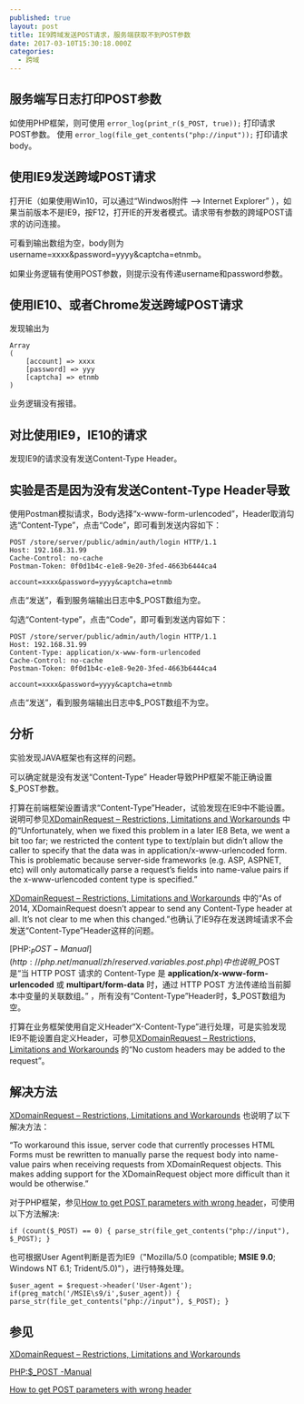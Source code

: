 ```yaml
---
published: true
layout: post
title: IE9跨域发送POST请求，服务端获取不到POST参数
date: 2017-03-10T15:30:18.000Z
categories:
  - 跨域
---
```

## 服务端写日志打印POST参数

如使用PHP框架，则可使用 `error_log(print_r($_POST, true));`  打印请求POST参数。
使用 `error_log(file_get_contents("php://input"));`  打印请求body。

## 使用IE9发送跨域POST请求

打开IE（如果使用Win10，可以通过“Windwos附件 --> Internet Explorer” ），如果当前版本不是IE9，按F12，打开IE的开发者模式。请求带有参数的跨域POST请求的访问连接。

可看到输出数组为空，body则为username=xxxx&password=yyyy&captcha=etnmb。

如果业务逻辑有使用POST参数，则提示没有传递username和password参数。

## 使用IE10、或者Chrome发送跨域POST请求

发现输出为

    Array
	(
		[account] => xxxx
		[password] => yyy
		[captcha] => etnmb
	)

业务逻辑没有报错。

## 对比使用IE9，IE10的请求

发现IE9的请求没有发送Content-Type Header。

## 实验是否是因为没有发送Content-Type Header导致

使用Postman模拟请求，Body选择“x-www-form-urlencoded”，Header取消勾选“Content-Type”，点击“Code”，即可看到发送内容如下：

	POST /store/server/public/admin/auth/login HTTP/1.1
	Host: 192.168.31.99
	Cache-Control: no-cache
	Postman-Token: 0f0d1b4c-e1e8-9e20-3fed-4663b6444ca4

	account=xxxx&password=yyyy&captcha=etnmb

点击“发送”，看到服务端输出日志中$_POST数组为空。

勾选“Content-type”，点击“Code”，即可看到发送内容如下：

	POST /store/server/public/admin/auth/login HTTP/1.1
	Host: 192.168.31.99
	Content-Type: application/x-www-form-urlencoded
	Cache-Control: no-cache
	Postman-Token: 0f0d1b4c-e1e8-9e20-3fed-4663b6444ca4

	account=xxxx&password=yyyy&captcha=etnmb

点击“发送”，看到服务端输出日志中$_POST数组不为空。

## 分析

实验发现JAVA框架也有这样的问题。

可以确定就是没有发送“Content-Type” Header导致PHP框架不能正确设置$_POST参数。

打算在前端框架设置请求“Content-Type”Header，试验发现在IE9中不能设置。说明可参见[XDomainRequest – Restrictions, Limitations and Workarounds](https://blogs.msdn.microsoft.com/ieinternals/2010/05/13/xdomainrequest-restrictions-limitations-and-workarounds/) 中的“Unfortunately, when we fixed this problem in a later IE8 Beta, we went a bit too far; we restricted the content type to text/plain but didn’t allow the caller to specify that the data was in application/x-www-urlencoded form. This is problematic because server-side frameworks (e.g. ASP, ASPNET, etc) will only automatically parse a request’s fields into name-value pairs if the x-www-urlencoded content type is specified.”

[XDomainRequest – Restrictions, Limitations and Workarounds](https://blogs.msdn.microsoft.com/ieinternals/2010/05/13/xdomainrequest-restrictions-limitations-and-workarounds/) 中的“As of 2014, XDomainRequest doesn’t appear to send any Content-Type header at all. It’s not clear to me when this changed.”也确认了IE9存在发送跨域请求不会发送“Content-Type”Header这样的问题。

[PHP:$_POST -Manual](http://php.net/manual/zh/reserved.variables.post.php) 中也说明$_POST是“当 HTTP POST 请求的 Content-Type 是 **application/x-www-form-urlencoded** 或 **multipart/form-data** 时，通过 HTTP POST 方法传递给当前脚本中变量的关联数组。” ，所有没有“Content-Type”Header时，$_POST数组为空。

打算在业务框架使用自定义Header“X-Content-Type”进行处理，可是实验发现IE9不能设置自定义Header，可参见[XDomainRequest – Restrictions, Limitations and Workarounds](https://blogs.msdn.microsoft.com/ieinternals/2010/05/13/xdomainrequest-restrictions-limitations-and-workarounds/) 的“No custom headers may be added to the request”。

## 解决方法

[XDomainRequest – Restrictions, Limitations and Workarounds](https://blogs.msdn.microsoft.com/ieinternals/2010/05/13/xdomainrequest-restrictions-limitations-and-workarounds/) 也说明了以下解决方法：

“To workaround this issue, server code that currently processes HTML Forms must be rewritten to manually parse the request body into name-value pairs when receiving requests from XDomainRequest objects. This makes adding support for the XDomainRequest object more difficult than it would be otherwise.”

对于PHP框架，参见[How to get POST parameters with wrong header](http://stackoverflow.com/questions/8183397/how-to-get-post-parameters-with-wrong-header)，可使用以下方法解决:

`if (count($_POST) == 0)
{
    parse_str(file_get_contents("php://input"), $_POST);
}
`

也可根据User Agent判断是否为IE9（"Mozilla/5.0 (compatible; **MSIE 9.0**; Windows NT 6.1; Trident/5.0)"），进行特殊处理。

`$user_agent = $request->header('User-Agent');
if(preg_match('/MSIE\s9/i',$user_agent))
{
    parse_str(file_get_contents("php://input"), $_POST);
}
`

## 参见

[XDomainRequest – Restrictions, Limitations and Workarounds](https://blogs.msdn.microsoft.com/ieinternals/2010/05/13/xdomainrequest-restrictions-limitations-and-workarounds/)

[PHP:$_POST -Manual](http://php.net/manual/zh/reserved.variables.post.php)

[How to get POST parameters with wrong header](http://stackoverflow.com/questions/8183397/how-to-get-post-parameters-with-wrong-header)
